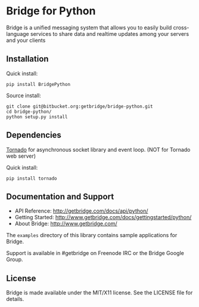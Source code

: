 # Bridge for Python
Bridge is a unified messaging system that allows you to easily build
cross-language services to share data and realtime updates among your
servers and your clients

## Installation
Quick install:

	pip install BridgePython

Source install:

	git clone git@bitbucket.org:getbridge/bridge-python.git
	cd bridge-python/
	python setup.py install

## Dependencies
[Tornado](http://www.tornadoweb.org) for asynchronous socket library and
event loop. (NOT for Tornado web server)

Quick install:

	pip install tornado

## Documentation and Support
* API Reference: http://getbridge.com/docs/api/python/
* Getting Started: http://www.getbridge.com/docs/gettingstarted/python/
* About Bridge: http://www.getbridge.com/

The `examples` directory of this library contains sample applications for Bridge.

Support is available in #getbridge on Freenode IRC or the Bridge Google Group.

## License
Bridge is made available under the MIT/X11 license. See the LICENSE file for details.
